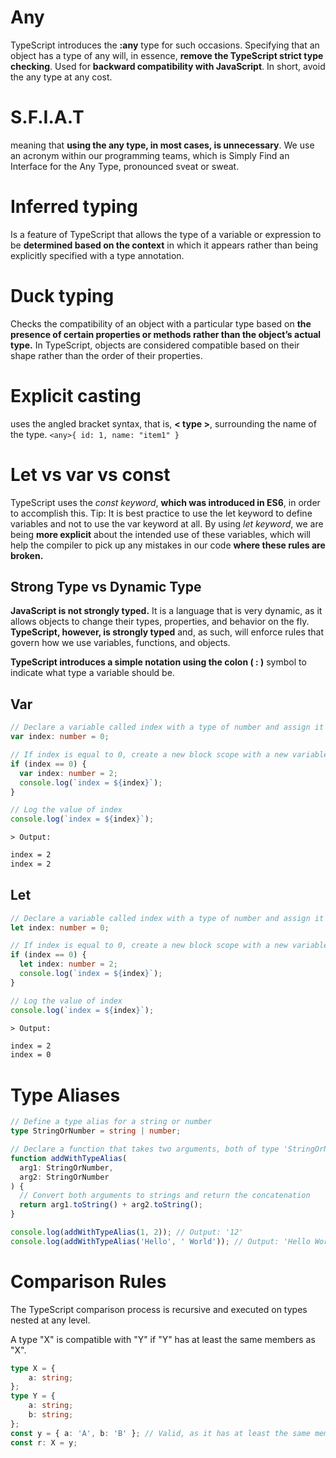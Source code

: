 

# Any
TypeScript introduces the **:any** type for such occasions. Specifying that an object has a type of any will, in essence, **remove the TypeScript strict type checking**. Used for **backward compatibility with JavaScript**. In short, avoid the any type at any cost.

# S.F.I.A.T
meaning that **using the any type, in most cases, is unnecessary**. We use an acronym within our programming teams, which is Simply Find an Interface for the Any Type, pronounced sveat or sweat.

# Inferred typing
Is a feature of TypeScript that allows the type of a variable or expression to be **determined based on the context** in which it appears rather than being explicitly specified with a type annotation.

# Duck typing
Checks the compatibility of an object with a particular type based on **the presence of certain properties or methods rather than the object’s actual type.**
In TypeScript, objects are considered compatible based on their shape rather than the order of their properties.

# Explicit casting
uses the angled bracket syntax, that is, **< type >**, surrounding the name of the type.  `<any>{ id: 1, name: "item1" }`

# Let vs var vs const
TypeScript uses the *const keyword*, **which was introduced in ES6**, in order to accomplish this.
Tip: It is best practice to use the let keyword to define variables and not to use the var keyword at all. By using *let keyword*, we are being **more explicit** about the intended use of these variables, which will help the compiler to pick up any mistakes in our code **where these rules are broken.**

## Strong Type vs Dynamic Type
**JavaScript is not strongly typed.** It is a language that is very dynamic, as it allows objects to change their types, properties, and behavior on the fly. **TypeScript, however, is strongly typed** and, as such, will enforce rules that govern how we use variables, functions, and objects.

**TypeScript introduces a simple notation using the colon ( : )** symbol to indicate what type a variable should be.

## Var

```typescript
// Declare a variable called index with a type of number and assign it the value 0
var index: number = 0;

// If index is equal to 0, create a new block scope with a new variable also called index, but with a type of number and value of 2, and log its value
if (index == 0) {
  var index: number = 2;
  console.log(`index = ${index}`);
}

// Log the value of index
console.log(`index = ${index}`);

```

`> Output:`

```md
index = 2
index = 2
```

## Let

```typescript
// Declare a variable called index with a type of number and assign it the value 0
let index: number = 0;

// If index is equal to 0, create a new block scope with a new variable also called index, but with a type of number and value of 2, and log its value
if (index == 0) {
  let index: number = 2;
  console.log(`index = ${index}`);
}

// Log the value of index
console.log(`index = ${index}`);

```

`> Output:`

```md
index = 2
index = 0
```


# Type Aliases

```typescript
// Define a type alias for a string or number
type StringOrNumber = string | number;

// Declare a function that takes two arguments, both of type 'StringOrNumber'
function addWithTypeAlias(
  arg1: StringOrNumber,
  arg2: StringOrNumber
) {
  // Convert both arguments to strings and return the concatenation
  return arg1.toString() + arg2.toString();
}

console.log(addWithTypeAlias(1, 2)); // Output: '12'
console.log(addWithTypeAlias('Hello', ' World')); // Output: 'Hello World'

```

# Comparison Rules

The TypeScript comparison process is recursive and executed on types nested at any level.

A type "X" is compatible with "Y" if "Y" has at least the same members as "X".

```typescript
type X = {
    a: string;
};
type Y = {
    a: string;
    b: string;
};
const y = { a: 'A', b: 'B' }; // Valid, as it has at least the same members as X
const r: X = y;
```

